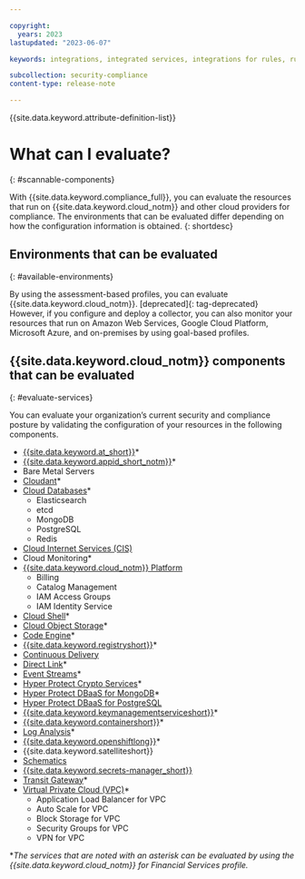 ```yaml
---

copyright:
  years: 2023
lastupdated: "2023-06-07"

keywords: integrations, integrated services, integrations for rules, rules and goals, cloud services, Business Partners

subcollection: security-compliance
content-type: release-note

---
```


{{site.data.keyword.attribute-definition-list}}


# What can I evaluate?
{: #scannable-components}

With {{site.data.keyword.compliance_full}}, you can evaluate the resources that run on {{site.data.keyword.cloud_notm}} and other cloud providers for compliance. The environments that can be evaluated differ depending on how the configuration information is obtained. 
{: shortdesc}



## Environments that can be evaluated
{: #available-environments}

By using the assessment-based profiles, you can evaluate {{site.data.keyword.cloud_notm}}. [deprecated]{: tag-deprecated} However, if you configure and deploy a collector, you can also monitor your resources that run on Amazon Web Services, Google Cloud Platform, Microsoft Azure, and on-premises by using goal-based profiles.



## {{site.data.keyword.cloud_notm}} components that can be evaluated
{: #evaluate-services}

You can evaluate your organization’s current security and compliance posture by validating the configuration of your resources in the following components.



* [{{site.data.keyword.at_short}}](/docs/activity-tracker?topic=activity-tracker-getting-started)*
* [{{site.data.keyword.appid_short_notm}}](/docs/appid?topic=appid-getting-started)*
* Bare Metal Servers
* [Cloudant](/docs/Cloudant?topic=Cloudant-getting-started-with-cloudant)*
* [Cloud Databases](/docs/cloud-databases?topic=cloud-databases-about)*
	* Elasticsearch
	* etcd
	* MongoDB
	* PostgreSQL
	* Redis
* [Cloud Internet Services (CIS)](/docs/cis?topic=cis-getting-started)
* Cloud Monitoring*
* [{{site.data.keyword.cloud_notm}} Platform](/docs/overview?topic=overview-whatis-platform)
	* Billing
	* Catalog Management
	* IAM Access Groups
	* IAM Identity Service
* [Cloud Shell](/docs/cloud-shell?topic=cloud-shell-getting-started)*
* [Cloud Object Storage](/docs/cloud-object-storage?topic=cloud-object-storage-getting-started-cloud-object-storage)*
* [Code Engine](/docs/codeengine?topic=codeengine-getting-started)*
* [{{site.data.keyword.registryshort}}](/docs/Registry?topic=Registry-getting-started)* 
* [Continuous Delivery](/docs/ContinuousDelivery?topic=ContinuousDelivery-getting-started)
* [Direct Link](/docs/dl?topic=dl-get-started-with-ibm-cloud-dl)*
* [Event Streams](/docs/EventStreams?topic=EventStreams-getting-started)*
* [Hyper Protect Crypto Services](/docs/hs-crypto?topic=hs-crypto-get-started)*
* [Hyper Protect DBaaS for MongoDB](/docs/hyper-protect-dbaas-for-mongodb)*
* [Hyper Protect DBaaS for PostgreSQL](/docs/hyper-protect-dbaas-for-postgresql)
* [{{site.data.keyword.keymanagementserviceshort}}](/docs/key-protect?topic=key-protect-getting-started-tutorial)*
* [{{site.data.keyword.containershort}}](/docs/containers?topic=containers-security)* 
* [Log Analysis](/docs/log-analysis?topic=log-analysis-adoption#adoption_acc_settings)*
* [{{site.data.keyword.openshiftlong}}](/docs/openshift?topic=openshift-security)*
* {{site.data.keyword.satelliteshort}}
* [Schematics](/docs/schematics?topic=schematics-access)
* [{{site.data.keyword.secrets-manager_short}}](/docs/secrets-manager?topic=secrets-manager-getting-started)
* [Transit Gateway](/docs/transit-gateway?topic=transit-gateway-getting-started)*
* [Virtual Private Cloud (VPC)](/docs/vpc?topic=vpc-getting-started)*
	* Application Load Balancer for VPC
	* Auto Scale for VPC
	* Block Storage for VPC
	* Security Groups for VPC
	* VPN for VPC

**The services that are noted with an asterisk can be evaluated by using the {{site.data.keyword.cloud_notm}} for Financial Services profile.*

